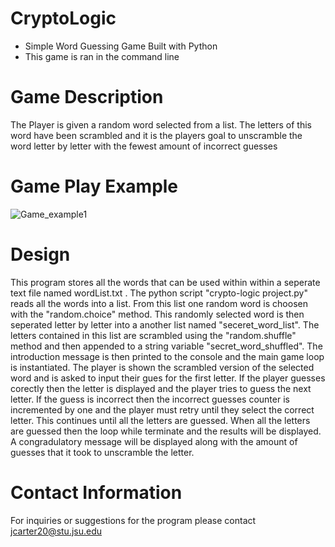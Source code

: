 # CryptoLogic
- Simple Word Guessing Game Built with Python
- This game is ran in the command line


# Game Description
The Player is given a random word selected from a list. The letters of this word have
been scrambled and it is the players goal to unscramble the word letter by letter with the
fewest amount of incorrect guesses

# Game Play Example
![Game_example1](https://user-images.githubusercontent.com/89806393/135562052-6d45b021-f625-4f52-9728-c7750200f023.jpg)

# Design
This program stores all the words that can be used within within a seperate text file
named wordList.txt . The python script "crypto-logic project.py" reads all the words into a list.
From this list one random word is choosen with the "random.choice" method. This randomly selected word is then
seperated letter by letter into a another list named "seceret_word_list". The letters contained in this list are scrambled 
using the "random.shuffle" method and then appended to a string variable "secret_word_shuffled".
The introduction message is then printed to the console and the main game loop is instantiated.
The player is shown the scrambled version of the selected word and is asked to input their gues for the first letter.
If the player guesses corectly then the letter is displayed and the player tries to guess the next letter. If the guess is incorrect
then the incorrect guesses counter is incremented by one and the player must retry until they select
the correct letter. This continues until all the letters 
are guessed. When all the letters are guessed then the loop while terminate and the results will be displayed.
A congradulatory message will be displayed along with the amount of guesses that it took to unscramble the letter.

# Contact Information
For inquiries or suggestions for the program please contact jcarter20@stu.jsu.edu
